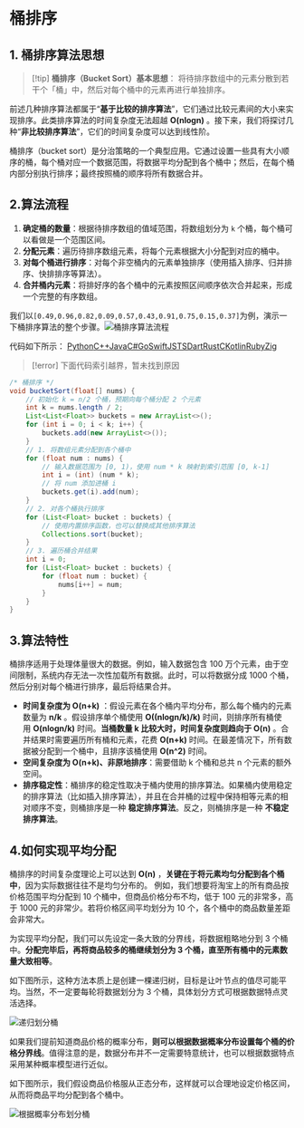 # 桶排序
## 1. 桶排序算法思想

>[!tip] **桶排序（Bucket Sort）基本思想**：
将待排序数组中的元素分散到若干个「桶」中，然后对每个桶中的元素再进行单独排序。

前述几种排序算法都属于“**基于比较的排序算法**”，它们通过比较元素间的大小来实现排序。此类排序算法的时间复杂度无法超越 **O(nlog⁡n)** 。接下来，我们将探讨几种“**非比较排序算法**”，它们的时间复杂度可以达到线性阶。

桶排序（bucket sort）是分治策略的一个典型应用。它通过设置一些具有大小顺序的桶，每个桶对应一个数据范围，将数据平均分配到各个桶中；然后，在每个桶内部分别执行排序；最终按照桶的顺序将所有数据合并。

## 2.算法流程

1. **确定桶的数量**：根据待排序数组的值域范围，将数组划分为 `k` 个桶，每个桶可以看做是一个范围区间。
2. **分配元素**：遍历待排序数组元素，将每个元素根据大小分配到对应的桶中。
3. **对每个桶进行排序**：对每个非空桶内的元素单独排序（使用插入排序、归并排序、快排排序等算法）。
4. **合并桶内元素**：将排好序的各个桶中的元素按照区间顺序依次合并起来，形成一个完整的有序数组。

我们以`[0.49,0.96,0.82,0.09,0.57,0.43,0.91,0.75,0.15,0.37]`为例，演示一下桶排序算法的整个步骤。![桶排序算法流程](https://www.hello-algo.com/chapter_sorting/bucket_sort.assets/bucket_sort_overview.png)

代码如下所示：
[Python](https://www.hello-algo.com/chapter_sorting/bucket_sort/#__tabbed_1_1)[C++](https://www.hello-algo.com/chapter_sorting/bucket_sort/#__tabbed_1_2)[Java](https://www.hello-algo.com/chapter_sorting/bucket_sort/#__tabbed_1_3)[C#](https://www.hello-algo.com/chapter_sorting/bucket_sort/#__tabbed_1_4)[Go](https://www.hello-algo.com/chapter_sorting/bucket_sort/#__tabbed_1_5)[Swift](https://www.hello-algo.com/chapter_sorting/bucket_sort/#__tabbed_1_6)[JS](https://www.hello-algo.com/chapter_sorting/bucket_sort/#__tabbed_1_7)[TS](https://www.hello-algo.com/chapter_sorting/bucket_sort/#__tabbed_1_8)[Dart](https://www.hello-algo.com/chapter_sorting/bucket_sort/#__tabbed_1_9)[Rust](https://www.hello-algo.com/chapter_sorting/bucket_sort/#__tabbed_1_10)[C](https://www.hello-algo.com/chapter_sorting/bucket_sort/#__tabbed_1_11)[Kotlin](https://www.hello-algo.com/chapter_sorting/bucket_sort/#__tabbed_1_12)[Ruby](https://www.hello-algo.com/chapter_sorting/bucket_sort/#__tabbed_1_13)[Zig](https://www.hello-algo.com/chapter_sorting/bucket_sort/#__tabbed_1_14)

>[!error]
>下面代码索引越界，暂未找到原因

```java
/* 桶排序 */
void bucketSort(float[] nums) {
    // 初始化 k = n/2 个桶，预期向每个桶分配 2 个元素
    int k = nums.length / 2;
    List<List<Float>> buckets = new ArrayList<>();
    for (int i = 0; i < k; i++) {
        buckets.add(new ArrayList<>());
    }
    // 1. 将数组元素分配到各个桶中
    for (float num : nums) {
        // 输入数据范围为 [0, 1)，使用 num * k 映射到索引范围 [0, k-1]
        int i = (int) (num * k);
        // 将 num 添加进桶 i
        buckets.get(i).add(num);
    }
    // 2. 对各个桶执行排序
    for (List<Float> bucket : buckets) {
        // 使用内置排序函数，也可以替换成其他排序算法
        Collections.sort(bucket);
    }
    // 3. 遍历桶合并结果
    int i = 0;
    for (List<Float> bucket : buckets) {
        for (float num : bucket) {
            nums[i++] = num;
        }
    }
}
```
## 3.算法特性

桶排序适用于处理体量很大的数据。例如，输入数据包含 100 万个元素，由于空间限制，系统内存无法一次性加载所有数据。此时，可以将数据分成 1000 个桶，然后分别对每个桶进行排序，最后将结果合并。

- **时间复杂度为 O(n+k)** ：假设元素在各个桶内平均分布，那么每个桶内的元素数量为 **n/k** 。假设排序单个桶使用 **O((nlog⁡n/k)/k)** 时间，则排序所有桶使用 **O(nlog⁡n/k)** 时间。**当桶数量 k 比较大时，时间复杂度则趋向于 O(n)** 。合并结果时需要遍历所有桶和元素，花费 **O(n+k)** 时间。在最差情况下，所有数据被分配到一个桶中，且排序该桶使用 **O(n^2)** 时间。
- **空间复杂度为 O(n+k)、非原地排序**：需要借助 k 个桶和总共 n 个元素的额外空间。
- **排序稳定性**：桶排序的稳定性取决于桶内使用的排序算法。如果桶内使用稳定的排序算法（比如插入排序算法），并且在合并桶的过程中保持相等元素的相对顺序不变，则桶排序是一种 **稳定排序算法**。反之，则桶排序是一种 **不稳定排序算法**。

## 4.如何实现平均分配

桶排序的时间复杂度理论上可以达到 **O(n)** ，**关键在于将元素均匀分配到各个桶中**，因为实际数据往往不是均匀分布的。
例如，我们想要将淘宝上的所有商品按价格范围平均分配到 10 个桶中，但商品价格分布不均，低于 100 元的非常多，高于 1000 元的非常少。若将价格区间平均划分为 10 个，各个桶中的商品数量差距会非常大。

为实现平均分配，我们可以先设定一条大致的分界线，将数据粗略地分到 3 个桶中。**分配完毕后，再将商品较多的桶继续划分为 3 个桶，直至所有桶中的元素数量大致相等**。

如下图所示，这种方法本质上是创建一棵递归树，目标是让叶节点的值尽可能平均。当然，不一定要每轮将数据划分为 3 个桶，具体划分方式可根据数据特点灵活选择。

![递归划分桶](https://www.hello-algo.com/chapter_sorting/bucket_sort.assets/scatter_in_buckets_recursively.png)


如果我们提前知道商品价格的概率分布，**则可以根据数据概率分布设置每个桶的价格分界线**。值得注意的是，数据分布并不一定需要特意统计，也可以根据数据特点采用某种概率模型进行近似。

如下图所示，我们假设商品价格服从正态分布，这样就可以合理地设定价格区间，从而将商品平均分配到各个桶中。

![根据概率分布划分桶](https://www.hello-algo.com/chapter_sorting/bucket_sort.assets/scatter_in_buckets_distribution.png)

